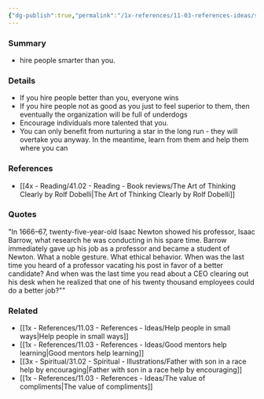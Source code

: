 ```yaml
---
{"dg-publish":true,"permalink":"/1x-references/11-03-references-ideas/social-comparison-bias/","title":"Social comparison bias"}
---
```



### Summary
- hire people smarter than you.

### Details
- If you hire people better than you, everyone wins
- If you hire people not as good as you just to feel superior to them, then eventually the organization will be full of underdogs
- Encourage individuals more talented that you.
- You can only benefit from nurturing a star in the long run - they will overtake you anyway. In the meantime, learn from them and help them where you can

### References
- [[4x - Reading/41.02 - Reading - Book reviews/The Art of Thinking Clearly by Rolf Dobelli\|The Art of Thinking Clearly by Rolf Dobelli]]

### Quotes
"In 1666–67, twenty-five-year-old Isaac Newton showed his professor, Isaac Barrow, what research he was conducting in his spare time. Barrow immediately gave up his job as a professor and became a student of Newton. What a noble gesture. What ethical behavior. When was the last time you heard of a professor vacating his post in favor of a better candidate? And when was the last time you read about a CEO clearing out his desk when he realized that one of his twenty thousand employees could do a better job?""

### Related
- [[1x - References/11.03 - References - Ideas/Help people in small ways\|Help people in small ways]]
- [[1x - References/11.03 - References - Ideas/Good mentors help learning\|Good mentors help learning]]
- [[3x - Spiritual/31.02 - Spiritual - Illustrations/Father with son in a race help by encouraging\|Father with son in a race help by encouraging]]
- [[1x - References/11.03 - References - Ideas/The value of compliments\|The value of compliments]]
